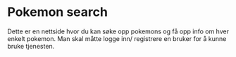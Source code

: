 # Pokemon search
Dette er en nettside hvor du kan søke opp pokemons og få opp info om hver enkelt pokemon. Man skal måtte logge inn/ registrere en bruker for å kunne bruke tjenesten.
